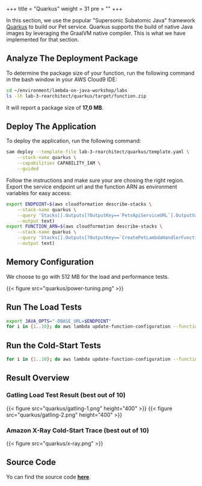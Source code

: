 +++
title = "Quarkus"
weight = 31
pre = ""
+++

In this section, we use the popular "Supersonic Subatomic Java" framework [Quarkus](https://quarkus.io/) to build our Pet service. Quarkus supports the build of native Java images by leveraging the GraalVM native compiler. This is what we have implemented for that section.   

## Analyze The Deployment Package

To determine the package size of your function, run the following command in the bash window in your AWS Cloud9 IDE:

```bash
cd ~/environment/lambda-on-java-workshop/labs
ls -lh lab-3-rearchitect/quarkus/target/function.zip
```

It will report a package size of **17,0 MB**.

## Deploy The Application

To deploy the application, run the following command:

```bash
sam deploy --template-file lab-3-rearchitect/quarkus/template.yaml \
    --stack-name quarkus \
    --capabilities CAPABILITY_IAM \
    --guided
```

Follow the instructions and make sure your are chosing the right region.
Export the service endpoint url and the function ARN as environment variables for easy access:

```bash
export ENDPOINT=$(aws cloudformation describe-stacks \
    --stack-name quarkus \
    --query 'Stacks[].Outputs[?OutputKey==`PetsApiServiceURL`].OutputValue' \
    --output text)
export FUNCTION_ARN=$(aws cloudformation describe-stacks \
    --stack-name quarkus \
    --query 'Stacks[].Outputs[?OutputKey==`CreatePetLambdaHandlerFunction`].OutputValue' \
    --output text)
```

## Memory Configuration

We choose to go with 512 MB for the load and performance tests.

{{< figure src="quarkus/power-tuning.png" >}}

## Run The Load Tests

```bash
export JAVA_OPTS="-DBASE_URL=$ENDPOINT"
for i in {1..10}; do aws lambda update-function-configuration --function-name $FUNCTION_ARN --environment "Variables={DISABLE_SIGNAL_HANDLERS=true,TABLE_NAME=$TABLE_NAME,BUCKET_NAME=$BUCKET_NAME,KeyName1=KeyValue$i}"; gatling.sh --simulations-folder lab-3-rearchitect/quarkus/src/test/scala --simulation LoadTest --run-description "quarkus-run-$i"; done
```

## Run the Cold-Start Tests

```bash
for i in {1..10}; do aws lambda update-function-configuration --function-name $FUNCTION_ARN --environment "Variables={DISABLE_SIGNAL_HANDLERS=true,TABLE_NAME=$TABLE_NAME,BUCKET_NAME=$BUCKET_NAME,KeyName1=KeyValue$i}"; curl -i -X POST -d '{"name": "Max", "type": "dog", "birthday": "2010-11-03", "medicalRecord": "bla bla bla"}' $ENDPOINT/pet; done
```

## Result Overview

### Gatling Load Test Result (best out of 10)

{{< figure src="quarkus/gatling-1.png" height="400" >}}
{{< figure src="quarkus/gatling-2.png" height="400" >}}

### Amazon X-Ray Cold-Start Trace (best out of 10)

{{< figure src="quarkus/x-ray.png" >}}

## Source Code

Yo can find the source code **[here](https://github.com/muellerc/lambda-on-java-workshop/tree/master/labs/lab-3-rearchitect/quarkus)**.

